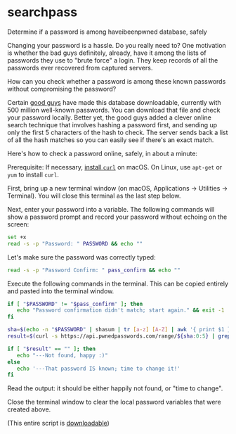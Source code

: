 # searchpass
Determine if a password is among haveibeenpwned database, safely

Changing your password is a hassle. Do you really need to? One motivation is whether the bad guys definitely, already, have it among the lists of passwords they use to "brute force" a login. They keep records of all the passwords ever recovered from captured servers.

How can you check whether a password is among these known passwords without compromising the password?

Certain [good guys](https://haveibeenpwned.com/) have made this database downloadable, currently with 500 million well-known passwords. You can download that file and check your password locally. Better yet, the good guys added a clever online search technique that involves hashing a password first, and sending up only the first 5 characters of the hash to check. The server sends back a list of all the hash matches so you can easily see if there's an exact match.

Here's how to check a password online, safely, in about a minute:

Prerequisite: If necessary, [install `curl`](http://macappstore.org/curl/) on macOS. On Linux, use `apt-get` or `yum` to install `curl`.

First, bring up a new terminal window (on macOS, Applications -> Utilities -> Terminal). You will close this terminal as the last step below.

Next, enter your password into a variable. The following commands will show a password prompt and record your password without echoing on the screen:

```bash
set +x
read -s -p "Password: " PASSWORD && echo ""
```

Let's make sure the password was correctly typed:

```bash
read -s -p "Password Confirm: " pass_confirm && echo ""
```

Execute the following commands in the terminal. This can be copied entirely and pasted into the terminal window.

```bash
if [ "$PASSWORD" != "$pass_confirm" ]; then
   echo "Password confirmation didn't match; start again." && exit -1
fi

sha=$(echo -n "$PASSWORD" | shasum | tr [a-z] [A-Z] | awk '{ print $1 }')
result=$(curl -s https://api.pwnedpasswords.com/range/${sha:0:5} | grep ${sha:5})

if [ "$result" == "" ]; then
   echo "---Not found, happy :)"
else
   echo '---That password IS known; time to change it!'
fi
```

Read the output: it should be either happily not found, or "time to change".

Close the terminal window to clear the local password variables that were created above.



(This entire script is [downloadable](./showpass.sh))

